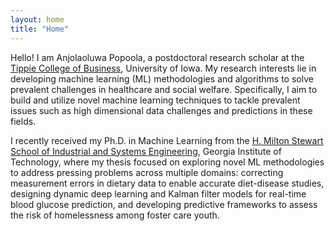 ```yaml
---
layout: home
title: "Home"
---
```


Hello! I am Anjolaoluwa Popoola, a postdoctoral research scholar at the [Tippie College of Business](https://tippie.uiowa.edu), University of Iowa. My research interests lie in developing machine learning (ML) methodologies and algorithms to solve prevalent challenges in healthcare and social welfare. Specifically, I aim to build and utilize novel machine learning techniques to tackle prevalent issues such as high dimensional data challenges and predictions in these fields.

I recently received my Ph.D. in Machine Learning from the [H. Milton Stewart School of Industrial and Systems Engineering](https://www.isye.gatech.edu), Georgia Institute of Technology, where my thesis focused on exploring novel ML methodologies to address pressing problems across multiple domains: correcting measurement errors in dietary data to enable accurate diet-disease studies, designing dynamic deep learning and Kalman filter models for real-time blood glucose prediction, and developing predictive frameworks to assess the risk of homelessness among foster care youth.


<!--same as index.md-->

